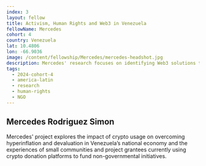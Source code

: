 ```yaml
---
index: 3
layout: fellow
title: Activism, Human Rights and Web3 in Venezuela
fellowName: Mercedes
cohort: 4
country: Venezuela
lat: 10.4806
lon: -66.9036
image: /content/fellowship/Mercedes/mercedes-headshot.jpg
description: Mercedes' research focuses on identifying Web3 solutions to strengthen Human Rights organizations in Venezuela
tags:
  - 2024-cohort-4
  - america-latin
  - research
  - human-rights
  - NGO
---
```


## Mercedes Rodriguez Simon

Mercedes' project explores the impact of crypto usage on overcoming hyperinflation and devaluation in Venezuela’s national economy and the experiences of small communities and project grantees currently using crypto donation platforms to fund non-governmental initiatives.
